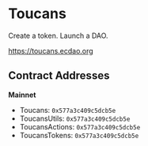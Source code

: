 # Toucans

Create a token. Launch a DAO.

https://toucans.ecdao.org

## Contract Addresses

**Mainnet**

- Toucans: `0x577a3c409c5dcb5e`
- ToucansUtils: `0x577a3c409c5dcb5e`
- ToucansActions: `0x577a3c409c5dcb5e`
- ToucansTokens: `0x577a3c409c5dcb5e`
